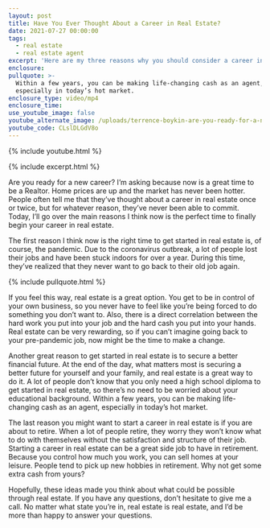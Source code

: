 ```yaml
---
layout: post
title: Have You Ever Thought About a Career in Real Estate?
date: 2021-07-27 00:00:00
tags:
  - real estate
  - real estate agent
excerpt: 'Here are my three reasons why you should consider a career in real estate. '
enclosure:
pullquote: >-
  Within a few years, you can be making life-changing cash as an agent,
  especially in today’s hot market. 
enclosure_type: video/mp4
enclosure_time:
use_youtube_image: false
youtube_alternate_image: /uploads/terrence-boykin-are-you-ready-for-a-new-career-yt.jpg
youtube_code: CLslDLGdV8o
---
```

{% include youtube.html %}

{% include excerpt.html %}

Are you ready for a new career? I’m asking because now is a great time to be a Realtor. Home prices are up and the market has never been hotter. People often tell me that they’ve thought about a career in real estate once or twice, but for whatever reason, they’ve never been able to commit. Today, I’ll go over the main reasons I think now is the perfect time to finally begin your career in real estate.&nbsp;

The first reason I think now is the right time to get started in real estate is, of course, the pandemic. Due to the coronavirus outbreak, a lot of people lost their jobs and have been stuck indoors for over a year. During this time, they’ve realized that they never want to go back to their old job again.&nbsp;

{% include pullquote.html %}

If you feel this way, real estate is a great option. You get to be in control of your own business, so you never have to feel like you’re being forced to do something you don’t want to. Also, there is a direct correlation between the hard work you put into your job and the hard cash you put into your hands. Real estate can be very rewarding, so if you can’t imagine going back to your pre-pandemic job, now might be the time to make a change.&nbsp;

Another great reason to get started in real estate is to secure a better financial future. At the end of the day, what matters most is securing a better future for yourself and your family, and real estate is a great way to do it. A lot of people don’t know that you only need a high school diploma to get started in real estate, so there’s no need to be worried about your educational background. Within a few years, you can be making life-changing cash as an agent, especially in today’s hot market.&nbsp;

The last reason you might want to start a career in real estate is if you are about to retire. When a lot of people retire, they worry they won’t know what to do with themselves without the satisfaction and structure of their job. Starting a career in real estate can be a great side job to have in retirement. Because you control how much you work, you can sell homes at your leisure. People tend to pick up new hobbies in retirement. Why not get some extra cash from yours?&nbsp;

Hopefully, these ideas made you think about what could be possible through real estate. If you have any questions, don’t hesitate to give me a call. No matter what state you’re in, real estate is real estate, and I’d be more than happy to answer your questions.&nbsp;
